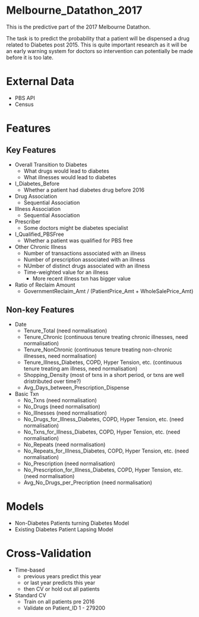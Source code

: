 # Melbourne_Datathon_2017
This is the predictive part of the 2017 Melbourne Datathon.

The task is to predict the probability that a patient will be dispensed a drug related to Diabetes post 2015. This is quite important research as it will be an early warning system for doctors so intervention can potentially be made before it is too late.

# External Data
- PBS API
- Census

# Features
## Key Features
- Overall Transition to Diabetes
  - What drugs would lead to diabetes
  - What illnesses would lead to diabetes
- I_Diabetes_Before
  - Whether a patient had diabetes drug before 2016
- Drug Association
  - Sequential Association
- Illness Association
  - Sequential Association
- Prescriber
  - Some doctors might be diabetes specialist
- I_Qualified_PBSFree
  - Whether a patient was qualified for PBS free
- Other Chronic Illness
  - Number of transactions associated with an illness
  - Number of prescription associated with an illness
  - NUmber of distinct drugs associated with an illness
  - Time-weighted value for an illness
    - More recent illness txn has bigger value
- Ratio of Reclaim Amount
  - GovernmentReclaim_Amt / (PatientPrice_Amt + WholeSalePrice_Amt)
 
## Non-key Features
- Date
  - Tenure_Total (need normalisation)
  - Tenure_Chronic (continuous tenure treating chronic illnesses, need normalisation)
  - Tenure_NonChronic (continuous tenure treating non-chronic illnesses, need normalisation)
  - Tenure_Illness_Diabetes, COPD, Hyper Tension, etc. (continuous tenure treating am illness, need normalisation)
  - Shopping_Density (most of txns in a short period, or txns are well dristributed over time?)
  - Avg_Days_between_Prescription_Dispense
- Basic Txn
  - No_Txns (need normalisation)
  - No_Drugs (need normalisation)
  - No_Illnesses (need normalisation)
  - No_Drugs_for_Illness_Diabetes, COPD, Hyper Tension, etc. (need normalisation)
  - No_Txns_for_Illness_Diabetes, COPD, Hyper Tension, etc. (need normalisation)
  - No_Repeats (need normalisation)
  - No_Repeats_for_Illness_Diabetes, COPD, Hyper Tension, etc. (need normalisation)
  - No_Prescription (need normalisation)
  - No_Prescription_for_Illness_Diabetes, COPD, Hyper Tension, etc. (need normalisation)
  - Avg_No_Drugs_per_Precription (need normalisation)
  
# Models
  - Non-Diabetes Patients turning Diabetes Model
  - Existing Diabetes Patient Lapsing Model
  
# Cross-Validation
  - Time-based
    - previous years predict this year
    - or last year predicts this year
    - then CV or hold out all patients
  - Standard CV
    - Train on all patients pre 2016
    - Validate on Patient_ID 1 - 279200
    
